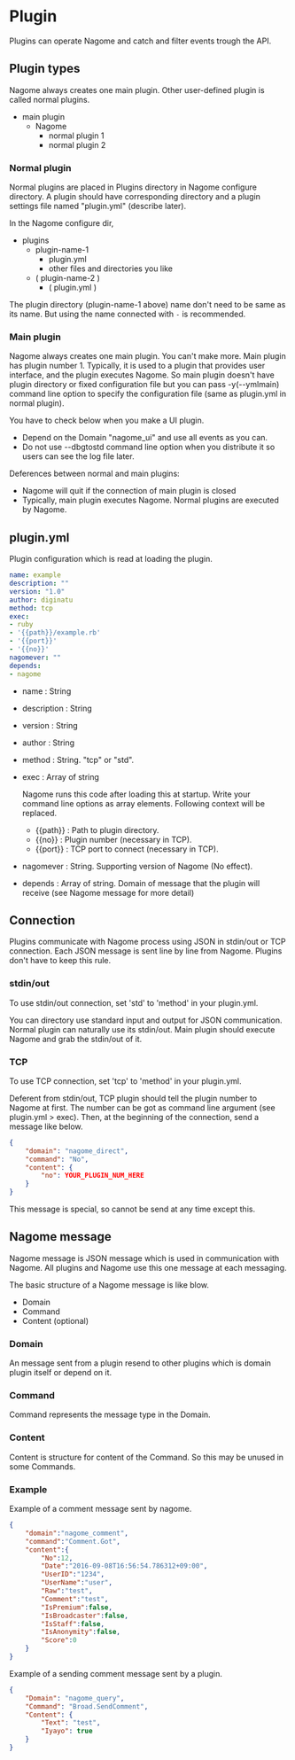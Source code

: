 Plugin
======

Plugins can operate Nagome and catch and filter events trough the API.

Plugin types
------------

Nagome always creates one main plugin.
Other user-defined plugin is called normal plugins.

+   main plugin
    +   Nagome
        +   normal plugin 1
        +   normal plugin 2

### Normal plugin

Normal plugins are placed in Plugins directory in Nagome configure directory.
A plugin should have corresponding directory and a plugin settings file named "plugin.yml" (describe later).

In the Nagome configure dir,

+   plugins
    +   plugin-name-1
        +   plugin.yml
        +   other files and directories you like
    +   ( plugin-name-2 )
        +   ( plugin.yml )

The plugin directory (plugin-name-1 above) name don't need to be same as its name.
But using the name connected with `-` is recommended.

### Main plugin

Nagome always creates one main plugin.  You can't make more.
Main plugin has plugin number 1.
Typically, it is used to a plugin that provides user interface, and the plugin executes Nagome.
So main plugin doesn't have plugin directory or fixed configuration file but you can pass -y(--ymlmain) command line option to specify the configuration file (same as plugin.yml in normal plugin).

You have to check below when you make a UI plugin.

+   Depend on the Domain "nagome_ui" and use all events as you can.
+   Do not use --dbgtostd command line option when you distribute it so users can see the log file later.

Deferences between normal and main plugins:

+   Nagome will quit if the connection of main plugin is closed
+   Typically, main plugin executes Nagome.  Normal plugins are executed by Nagome.

plugin.yml
----------

Plugin configuration which is read at loading the plugin.

~~~ yaml
name: example
description: ""
version: "1.0"
author: diginatu
method: tcp
exec:
- ruby
- '{{path}}/example.rb'
- '{{port}}'
- '{{no}}'
nagomever: ""
depends:
- nagome
~~~

+   name : String
+   description : String
+   version : String
+   author : String
+   method : String.  "tcp" or "std".
+   exec : Array of string

    Nagome runs this code after loading this at startup.
    Write your command line options as array elements.
    Following context will be replaced.

    +   {{path}} : Path to plugin directory.
    +   {{no}} : Plugin number (necessary in TCP).
    +   {{port}} : TCP port to connect (necessary in TCP).

+   nagomever : String.  Supporting version of Nagome (No effect).
+   depends : Array of string.  Domain of message that the plugin will receive (see Nagome message for more detail)

Connection
----------

Plugins communicate with Nagome process using JSON in stdin/out or TCP connection.
Each JSON message is sent line by line from Nagome.
Plugins don't have to keep this rule.

### stdin/out

To use stdin/out connection, set 'std' to 'method' in your plugin.yml.

You can directory use standard input and output for JSON communication.
Normal plugin can naturally use its stdin/out.
Main plugin should execute Nagome and grab the stdin/out of it.

### TCP

To use TCP connection, set 'tcp' to 'method' in your plugin.yml.

Deferent from stdin/out, TCP plugin should tell the plugin number to Nagome at first.
The number can be got as command line argument (see plugin.yml > exec).
Then, at the beginning of the connection, send a message like below.

~~~ json
{ 
    "domain": "nagome_direct",
    "command": "No",
    "content": {
        "no": YOUR_PLUGIN_NUM_HERE
    }
}
~~~

This message is special, so cannot be send at any time except this.


Nagome message
--------------

Nagome message is JSON message which is used in communication with Nagome.
All plugins and Nagome use this one message at each messaging.

The basic structure of a Nagome message is like blow.

+   Domain
+   Command
+   Content (optional)

### Domain

An message sent from a plugin resend to other plugins which is domain plugin itself or depend on it.

### Command

Command represents the message type in the Domain.

### Content

Content is structure for content of the Command.
So this may be unused in some Commands.

### Example

Example of a comment message sent by nagome.

~~~ json
{
    "domain":"nagome_comment",
    "command":"Comment.Got",
    "content":{
        "No":12,
        "Date":"2016-09-08T16:56:54.786312+09:00",
        "UserID":"1234",
        "UserName":"user",
        "Raw":"test",
        "Comment":"test",
        "IsPremium":false,
        "IsBroadcaster":false,
        "IsStaff":false,
        "IsAnonymity":false,
        "Score":0
    }
}
~~~

Example of a sending comment message sent by a plugin.

~~~ json
{
    "Domain": "nagome_query",
    "Command": "Broad.SendComment",
    "Content": {
        "Text": "test",
        "Iyayo": true
    }
}
~~~
